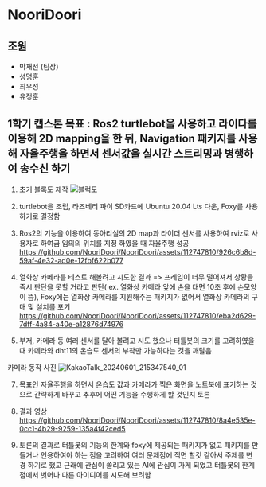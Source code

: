 # NooriDoori

## 조원
- 박재선 (팀장)
- 성명훈  
- 최우성 
- 유정훈 

## 1학기 캡스톤 목표 : Ros2 turtlebot을 사용하고 라이다를 이용해 2D mapping을 한 뒤, Navigation 패키지를 사용해 자율주행을 하면서 센서값을 실시간 스트리밍과 병행하여 송수신 하기

1. 초기 블록도 제작
![블럭도](https://github.com/NooriDoori/NooriDoori/assets/112747810/2e03885c-808c-4720-a5a5-453a8398d086)

2. turtlebot을 조립, 라즈베리 파이 SD카드에 Ubuntu 20.04 Lts 다운, Foxy를 사용하기로 결정함

3. Ros2의 기능을 이용하여 동아리실의 2D map과 라이더 센서를 사용하여 rviz로 사용자로 하여금 임의의 위치를 지정 하였을 때 자율주행 성공
https://github.com/NooriDoori/NooriDoori/assets/112747810/926c6b8d-59af-4e32-ad0e-12fbf622b077

4.  열화상 카메라를 테스트 해볼려고 시도한 결과 => 프레임이 너무 떨어져서 상황을 즉시 판단을 못할 거라고 판단( ex. 열화상 카메라 앞에 손을 대면 10초 후에 손모양이 뜸), Foxy에는 열화상 카메라를 지원해주는 패키지가 없어서 열화상 카메라의 구매 및 설치를 포기
https://github.com/NooriDoori/NooriDoori/assets/112747810/eba2d629-7dff-4a84-a40e-a12876d74976

5.  부저, 카메라 등 여러 센서를 달아 볼려고 시도 했으나 터틀봇의 크기를 고려하였을 때 카메라와 dht11의 온습도 센서의 부착만 가능하다는 것을 깨달음

카메라 동작 사진
![KakaoTalk_20240601_215347540_01](https://github.com/NooriDoori/NooriDoori/assets/112747810/483c02ec-26a3-4a57-9172-144b5174a4ee)

7. 목표인 자율주행을 하면서 온습도 값과 카메라가 찍은 화면을 노트북에 표기하는 것으로 간략하게 바꾸고 추후에 어떤 기능을 수행하게 할 것인지 토론

8. 결과 영상
https://github.com/NooriDoori/NooriDoori/assets/112747810/8a4e535e-0cc1-4b29-9259-135a4f42ced5

9. 토론의 결과로 터틀봇의 기능의 한계와 foxy에 제공되는 패키지가 없고 패키지를 만들거나 인용하여야 하는 점을 고려하여 여러 문제점에 직면 할것 같아서 주제를 변경 하기로 했고 근래에 관심이 쏠리고 있는 AI에 관심이 가게 되었고 터틀봇의 한계점에서 벗어나 다른 아이디어를 시도해 보려함
